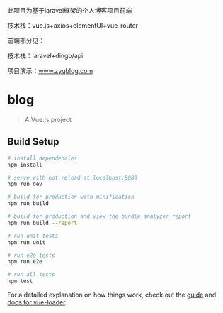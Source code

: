此项目为基于laravel框架的个人博客项目前端

技术栈：vue.js+axios+elementUI+vue-router

前端部分见：

技术栈：laravel+dingo/api

项目演示：www.zyqblog.com


# blog

> A Vue.js project

## Build Setup

``` bash
# install dependencies
npm install

# serve with hot reload at localhost:8080
npm run dev

# build for production with minification
npm run build

# build for production and view the bundle analyzer report
npm run build --report

# run unit tests
npm run unit

# run e2e tests
npm run e2e

# run all tests
npm test
```

For a detailed explanation on how things work, check out the [guide](http://vuejs-templates.github.io/webpack/) and [docs for vue-loader](http://vuejs.github.io/vue-loader).
